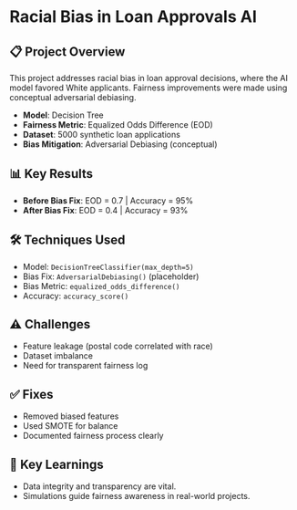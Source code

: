 # Racial Bias in Loan Approvals AI

## 📋 Project Overview
This project addresses racial bias in loan approval decisions, where the AI model favored White applicants. Fairness improvements were made using conceptual adversarial debiasing.

- **Model**: Decision Tree
- **Fairness Metric**: Equalized Odds Difference (EOD)
- **Dataset**: 5000 synthetic loan applications
- **Bias Mitigation**: Adversarial Debiasing (conceptual)

## 📊 Key Results
- **Before Bias Fix**: EOD = 0.7 | Accuracy = 95%
- **After Bias Fix**: EOD = 0.4 | Accuracy = 93%

## 🛠 Techniques Used
- Model: `DecisionTreeClassifier(max_depth=5)`
- Bias Fix: `AdversarialDebiasing()` (placeholder)
- Bias Metric: `equalized_odds_difference()`
- Accuracy: `accuracy_score()`

## ⚠️ Challenges
- Feature leakage (postal code correlated with race)
- Dataset imbalance
- Need for transparent fairness log

## ✅ Fixes
- Removed biased features
- Used SMOTE for balance
- Documented fairness process clearly

## 🧠 Key Learnings
- Data integrity and transparency are vital.
- Simulations guide fairness awareness in real-world projects.
